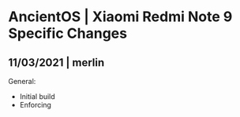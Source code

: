 # AncientOS | Xiaomi Redmi Note 9 Specific Changes
## 11/03/2021 | merlin
General:
 - Initial build
 - Enforcing
